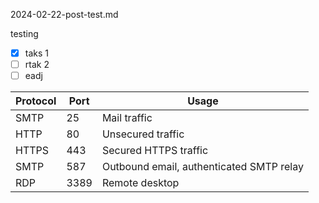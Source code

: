 2024-02-22-post-test.md


testing 













- [x] taks 1
- [ ] rtak 2 
- [ ] eadj 

| **Protocol** | **Port** | **Usage**                                |
| ------------ | -------- | ---------------------------------------- |
| SMTP         | 25       | Mail traffic                             |
| HTTP         | 80       | Unsecured traffic                        |
| HTTPS        | 443      | Secured HTTPS traffic                    |
| SMTP         | 587      | Outbound email, authenticated SMTP relay |
| RDP          | 3389     | Remote desktop                           |
